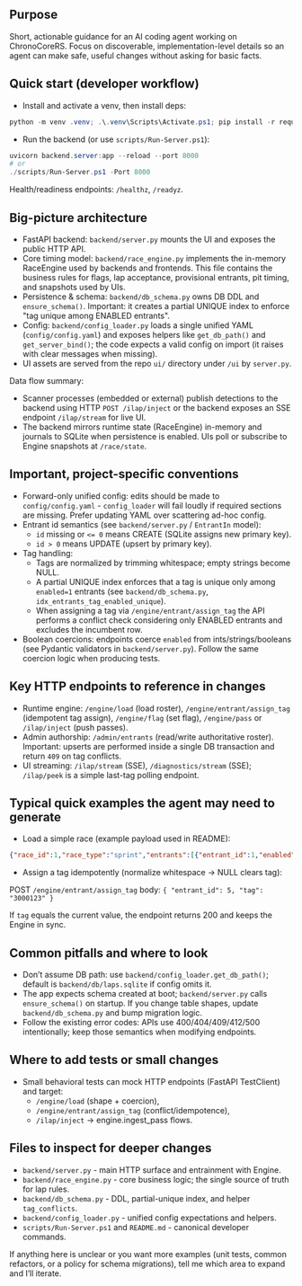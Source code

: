 ## Purpose

Short, actionable guidance for an AI coding agent working on ChronoCoreRS.
Focus on discoverable, implementation-level details so an agent can make safe, useful
changes without asking for basic facts.

## Quick start (developer workflow)

- Install and activate a venv, then install deps:

```powershell
python -m venv .venv; .\.venv\Scripts\Activate.ps1; pip install -r requirements.txt
```

- Run the backend (or use `scripts/Run-Server.ps1`):

```powershell
uvicorn backend.server:app --reload --port 8000
# or
./scripts/Run-Server.ps1 -Port 8000
```

Health/readiness endpoints: `/healthz`, `/readyz`.

## Big-picture architecture

- FastAPI backend: `backend/server.py` mounts the UI and exposes the public HTTP API.
- Core timing model: `backend/race_engine.py` implements the in-memory RaceEngine used
  by backends and frontends. This file contains the business rules for flags, lap
  acceptance, provisional entrants, pit timing, and snapshots used by UIs.
- Persistence & schema: `backend/db_schema.py` owns DB DDL and `ensure_schema()`.
  Important: it creates a partial UNIQUE index to enforce "tag unique among ENABLED entrants".
- Config: `backend/config_loader.py` loads a single unified YAML (`config/config.yaml`) and
  exposes helpers like `get_db_path()` and `get_server_bind()`; the code expects a valid
  config on import (it raises with clear messages when missing).
- UI assets are served from the repo `ui/` directory under `/ui` by `server.py`.

Data flow summary:
- Scanner processes (embedded or external) publish detections to the backend using
  HTTP `POST /ilap/inject` or the backend exposes an SSE endpoint `/ilap/stream` for live UI.
- The backend mirrors runtime state (RaceEngine) in-memory and journals to SQLite when
  persistence is enabled. UIs poll or subscribe to Engine snapshots at `/race/state`.

## Important, project-specific conventions

- Forward-only unified config: edits should be made to `config/config.yaml` - `config_loader`
  will fail loudly if required sections are missing. Prefer updating YAML over scattering
  ad-hoc config.
- Entrant id semantics (see `backend/server.py` / `EntrantIn` model):
  - `id` missing or `<= 0` means CREATE (SQLite assigns new primary key).
  - `id > 0` means UPDATE (upsert by primary key).
- Tag handling:
  - Tags are normalized by trimming whitespace; empty strings become NULL.
  - A partial UNIQUE index enforces that a tag is unique only among `enabled=1` entrants
    (see `backend/db_schema.py`, `idx_entrants_tag_enabled_unique`).
  - When assigning a tag via `/engine/entrant/assign_tag` the API performs a conflict
    check considering only ENABLED entrants and excludes the incumbent row.
- Boolean coercions: endpoints coerce `enabled` from ints/strings/booleans (see Pydantic
  validators in `backend/server.py`). Follow the same coercion logic when producing tests.

## Key HTTP endpoints to reference in changes

- Runtime engine: `/engine/load` (load roster), `/engine/entrant/assign_tag` (idempotent tag assign),
  `/engine/flag` (set flag), `/engine/pass` or `/ilap/inject` (push passes).
- Admin authorship: `/admin/entrants` (read/write authoritative roster). Important: upserts
  are performed inside a single DB transaction and return `409` on tag conflicts.
- UI streaming: `/ilap/stream` (SSE), `/diagnostics/stream` (SSE); `/ilap/peek` is a simple last-tag
  polling endpoint.

## Typical quick examples the agent may need to generate

- Load a simple race (example payload used in README):

```json
{"race_id":1,"race_type":"sprint","entrants":[{"entrant_id":1,"enabled":true,"status":"ACTIVE","tag":"3000123","number":"101","name":"Team A"}]}
```

- Assign a tag idempotently (normalize whitespace -> NULL clears tag):

POST `/engine/entrant/assign_tag` body: `{ "entrant_id": 5, "tag": "3000123" }`

If `tag` equals the current value, the endpoint returns 200 and keeps the Engine in sync.

## Common pitfalls and where to look

- Don’t assume DB path: use `backend/config_loader.get_db_path()`; default is
  `backend/db/laps.sqlite` if config omits it.
- The app expects schema created at boot; `backend/server.py` calls `ensure_schema()` on startup.
  If you change table shapes, update `backend/db_schema.py` and bump migration logic.
- Follow the existing error codes: APIs use 400/404/409/412/500 intentionally; keep those
  semantics when modifying endpoints.

## Where to add tests or small changes

- Small behavioral tests can mock HTTP endpoints (FastAPI TestClient) and target:
  - `/engine/load` (shape + coercion),
  - `/engine/entrant/assign_tag` (conflict/idempotence),
  - `/ilap/inject` -> engine.ingest_pass flows.

## Files to inspect for deeper changes

- `backend/server.py` - main HTTP surface and entrainment with Engine.
- `backend/race_engine.py` - core business logic; the single source of truth for lap rules.
- `backend/db_schema.py` - DDL, partial-unique index, and helper `tag_conflicts`.
- `backend/config_loader.py` - unified config expectations and helpers.
- `scripts/Run-Server.ps1` and `README.md` - canonical developer commands.

If anything here is unclear or you want more examples (unit tests, common refactors,
or a policy for schema migrations), tell me which area to expand and I’ll iterate.
